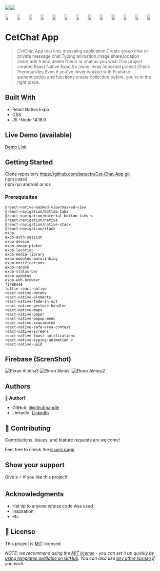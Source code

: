 ![](https://img.shields.io/badge/-ReactNative-blue)![](https://img.shields.io/badge/-JavaScript-yellow)


<div style="display: flex; align="center">


<img src="https://user-images.githubusercontent.com/96943978/194781600-f3af830c-1753-4f3d-b0e1-af0d3c6f42d9.jpeg" width=25% height=25%>
<img src="https://user-images.githubusercontent.com/96943978/194781601-2276c4d2-7b42-42b1-8286-b3e189ea2701.jpeg" width=25% height=25%>
<img src="https://user-images.githubusercontent.com/96943978/194781594-5e3e94c7-e814-4845-8a2a-79c47c899f89.jpeg" width=25% height=25%>
<img src="https://user-images.githubusercontent.com/96943978/194781596-e88ae451-64ae-404a-8560-813ae5446b21.jpeg" width=25% height=25%>
<img src="https://user-images.githubusercontent.com/96943978/194781597-e7e96b5b-7d1d-43a7-8ea7-fad382963625.jpeg" width=25% height=25%>
<img src="https://user-images.githubusercontent.com/96943978/194781599-5eaba3ec-b2de-4f42-a4a5-507460d60778.jpeg" width=25% height=25%>
<img src="https://user-images.githubusercontent.com/96943978/194781603-a82f7452-c45a-4ee9-be29-b5b69b862cb9.jpeg" width=25% height=25%>
<img src="https://user-images.githubusercontent.com/96943978/194781604-6224784e-6faa-4176-8a15-9ff58599498f.jpeg" width=25% height=25%>
<img src="https://user-images.githubusercontent.com/96943978/194781605-2210d452-3139-416c-8f1e-0395a7107feb.jpeg" width=25% height=25%>
<img src="https://user-images.githubusercontent.com/96943978/194781607-98cbf5af-5c19-4a60-a411-e6756d120410.jpeg" width=25% height=25%>
<img src="https://user-images.githubusercontent.com/96943978/194781607-98cbf5af-5c19-4a60-a411-e6756d120410.jpeg" width=25% height=25%>
<img src="https://user-images.githubusercontent.com/96943978/194781608-ebb16d3f-4a0d-4232-8308-1c37468159c9.jpeg" width=25% height=25%>
<img src="https://user-images.githubusercontent.com/96943978/194781609-9f46a84f-3dc2-458f-98a3-94e67d02588a.jpeg" width=25% height=25%>



</div>




# CetChat App 

> CetChat App real time messaing application.Create group chat or private message chat.Typing animation,image share,location share,add friend,delete friend or chat as you wish.This project created React Native Expo.So many libray imported project.Check Prerequisites
> Even if you've never worked with Firabase authentication and funcitons create collection before, you're in the right place.



## Built With

- React Native Expo
- CSS
- JS
-Node 14.18.0
## Live Demo (available)



[Demo Link](https://www.youtube.com/watch?v=Ci2ZzZZeu5w) <br/>




## Getting Started
Clone repository  https://github.com/batuctn/Cet-Chat-App.git <br/>
npm install <br/>
npm run android or ios 
<br/>

### Prerequisites
    @react-native-masked-view/masked-view 
    @react-navigation/bottom-tabs 
    @react-navigation/material-bottom-tabs <
    @react-navigation/native 
    @react-navigation/native-stack 
    @react-navigation/stack 
    expo 
    expo-auth-session 
    expo-device 
    expo-image-picker
    expo-location
    expo-media-library 
    expo-modules-autolinking 
    expo-notifications 
    expo-random 
    expo-status-bar 
    expo-updates 
    expo-web-browser 
    firebase
    lottie-react-native 
    react-native-dotenv
    react-native-elements 
    react-native-fade-in-out 
    react-native-gesture-handler 
    react-native-maps 
    react-native-paper 
    react-native-popup-menu 
    react-native-reanimated 
    react-native-safe-area-context 
    react-native-screens 
    react-native-toast-notifications 
    react-native-typing-animation <
    react-native-uuid 
 


## Firebase (ScrenShot)

![Ekran Alıntısı3](https://user-images.githubusercontent.com/96943978/195093667-ec0479b2-1a84-4909-a113-04b4da123b39.PNG)
![Ekran Alıntısı](https://user-images.githubusercontent.com/96943978/195093675-2bcf2bfe-11bd-48a9-a69c-084f02c65c0a.PNG)
![Ekran Alıntısı2](https://user-images.githubusercontent.com/96943978/195093677-f1d55aad-7908-472b-8ddf-d621759f2916.PNG)

## Authors

👤 **Author1**

- GitHub: [@githubhandle](https://github.com/batuctn)
- LinkedIn: [LinkedIn](https://www.linkedin.com/in/batu%C3%A7etin/)



## 🤝 Contributing

Contributions, issues, and feature requests are welcome!

Feel free to check the [issues page](https://github.com/batuctn/Cet-Chat-App/issues).

## Show your support

Give a ⭐️ if you like this project!

## Acknowledgments

- Hat tip to anyone whose code was used
- Inspiration
- etc

## 📝 License

This project is [MIT](./LICENSE) licensed.

_NOTE: we recommend using the [MIT license](https://choosealicense.com/licenses/mit/) - you can set it up quickly by [using templates available on GitHub](https://docs.github.com/en/communities/setting-up-your-project-for-healthy-contributions/adding-a-license-to-a-repository). You can also use [any other license](https://choosealicense.com/licenses/) if you wish._
